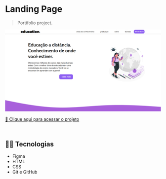 # Landing Page 
>Portifolio project.

![preview](.github/preview-landing.png)

[:link: Clique aqui para acessar o projeto](https://rayssakelly.github.io/landing-page-education/)

<br>

## :woman_technologist: Tecnologias 

- Figma
- HTML
- CSS
- Git e GitHub

